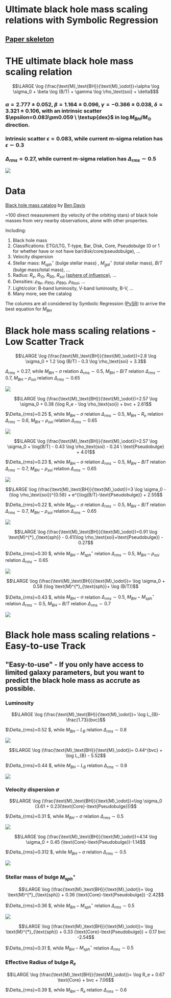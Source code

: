 # Ultimate black hole mass scaling relations with Symbolic Regression

## [Paper skeleton](https://www.overleaf.com/read/srkwtczhmfys)

# THE ultimate black hole mass scaling relation
```math
\LARGE
\log (\frac{\text{M}_\text{BH}}{\text{M}_\odot})=\alpha \log \sigma_0 + \beta \log (B/T) + \gamma \log \rho_\text{soi} + \delta$
```
### $\alpha=2.777\pm0.052$, $\beta=1.164\pm0.096$, $\gamma=-0.366\pm0.038$, $\delta=3.321\pm0.106$, with an intrinsic scatter $\epsilon=0.083\pm0.059 \ \textup{dex}$ in $\log M_{BH}/M_\odot$ direction.

### Intrinsic scatter $\epsilon=0.083$, while current m-sigma relation has  $\epsilon \sim 0.3$
### $\Delta_{rms}=0.27$, while current m-sigma relation has $\Delta_{rms} \sim 0.5$
![](plots/sigma-BT-rho.png)

# Data
[Black hole mass catalog](SMBH_Data_0303.csv) by [Ben Davis](https://bendavis007.github.io/)

~100 direct measurement (by velocity of the orbiting stars) of black hole masses from very nearby observations, alone with other properties.

Including:

1. Black hole mass
2. Classifications: ETG/LTG, T-type, Bar, Disk, Core, Pseudobulge (0 or 1 for whether have or not have bar/disk/core/pseudobulge), …  
3. Velocity dispersion
4. Stellar mass: $M^\star_{sph}$ (bulge stellar mass) , $M^\star_{gal}$ (total stellar mass), $B/T$ (bulge mass/total mass), …
5. Radius: $R_e$, $R_{10}$, $R_{90}$, $R_{soi}$ [(sphere of influence)](https://en.wikipedia.org/wiki/Sphere_of_influence_(black_hole)), …
6. Densities: $\rho_{Re}$, $\rho_{R10}$, $\rho_{R90}$, $\rho_{Rsoi}$, …
7. Light/color: B-band luminosity, V-band luminosity, B-V, …
8. Many more, see the catalog

The columns are all considered by Symbolic Regression ([PySR](https://astroautomata.com/PySR/)) to arrive the best equation for $M_{BH}$

# Black hole mass scaling relations - Low Scatter Track
```math
\LARGE
\log (\frac{\text{M}_\text{BH}}{\text{M}_\odot})=2.8 \log \sigma_0 + 1.2 \log (B/T) - 0.3 \log \rho_\text{soi} + 3.3
```

$\Delta_{rms}=0.27$, while $M_{BH}-\sigma$ relation $\Delta_{rms} \sim 0.5$, $M_{BH}-B/T$ relation $\Delta_{rms} \sim 0.7$, $M_{BH}-\rho_{soi}$ relation $\Delta_{rms} \sim 0.65$

![](plots/sigma-BT-rho.png)



```math
\LARGE
\log (\frac{\text{M}_\text{BH}}{\text{M}_\odot})=2.57 \log \sigma_0 + 0.38 (\log R_e - \log \rho_\text{soi}) + bvc + 2.61
```

$\Delta_{rms}=0.25  $, while $M_{BH}-\sigma$ relation $\Delta_{rms} \sim 0.5$, $M_{BH}-R_e$ relation $\Delta_{rms} \sim 0.6$, $M_{BH}-\rho_{soi}$ relation $\Delta_{rms} \sim 0.65$

![](plots/sigma-Re-rho-bvc.png)

```math
\LARGE
\log (\frac{\text{M}_\text{BH}}{\text{M}_\odot})=2.57 \log \sigma_0 + \log(B/T) - 0.43 \log \rho_\text{soi} - 0.24 \ \text{Pseudobulge} + 4.01
```

$\Delta_{rms}=0.23  $, while $M_{BH}-\sigma$ relation $\Delta_{rms} \sim 0.5$, $M_{BH}-B/T$ relation $\Delta_{rms} \sim 0.7$, $M_{BH}-\rho_{soi}$ relation $\Delta_{rms} \sim 0.65$

![](plots/sigma-BT-rho-pseudobulge.png)


```math
\LARGE
\log (\frac{\text{M}_\text{BH}}{\text{M}_\odot})=3 \log \sigma_0 - (\log \rho_\text{soi})^{0.58} + e^{\log(B/T)-\text{Pseudobulge}} + 2.55
```

$\Delta_{rms}=0.22  $, while $M_{BH}-\sigma$ relation $\Delta_{rms} \sim 0.5$, $M_{BH}-B/T$ relation $\Delta_{rms} \sim 0.7$, $M_{BH}-\rho_{soi}$ relation $\Delta_{rms} \sim 0.65$

![](plots/sigma-rho-BT-pseudobulge.png)


```math
\LARGE
\log (\frac{\text{M}_\text{BH}}{\text{M}_\odot})=0.91 \log \text{M}^{*}_{\text{sph}} - 0.41(\log \rho_\text{soi}+\text{Pseudobulge}) - 0.27
```

$\Delta_{rms}=0.30  $, while $M_{BH}-M^\star_{sph}$ relation $\Delta_{rms} \sim 0.5$, $M_{BH}-\rho_{soi}$ relation $\Delta_{rms} \sim 0.65$

![](plots/M-rho-pseudobulge.png)


```math
\LARGE
\log (\frac{\text{M}_\text{BH}}{\text{M}_\odot})= \log \sigma_0 + 0.58 (\log \text{M}^{*}_{\text{sph}}+ \log (B/T))
```

$\Delta_{rms}=0.43  $, while $M_{BH}-\sigma$ relation $\Delta_{rms} \sim 0.5$, $M_{BH}-M^\star_{sph}$ relation $\Delta_{rms} \sim 0.5$, $M_{BH}-B/T$ relation $\Delta_{rms} \sim 0.7$

![](plots/sigma-M-BT.png)


# Black hole mass scaling relations - Easy-to-use Track
## "Easy-to-use" - If you only have access to limited galaxy parameters, but you want to predict the black hole mass as accrute as possible.

### Luminosity
```math
\LARGE
\log (\frac{\text{M}_\text{BH}}{\text{M}_\odot})= \log L_{B}-\frac{1.73}{bvc}
```

$\Delta_{rms}=0.52  $, while $M_{BH}-L_B$ relation $\Delta_{rms} \sim 0.8$

![](plots/blum-bvtc.png)


```math
\LARGE
\log (\frac{\text{M}_\text{BH}}{\text{M}_\odot})= 0.44^{bvc} + \log L_{B} - 5.52
```

$\Delta_{rms}=0.44  $, while $M_{BH}-L_B$ relation $\Delta_{rms} \sim 0.8$

![](plots/bvtc-blum.png)


### Velocity dispersion $\sigma$
```math
\LARGE
\log (\frac{\text{M}_\text{BH}}{\text{M}_\odot})=\log \sigma_0 (3.61 + 0.23(\text{Core}-\text{Pseudobulge}))
```

$\Delta_{rms}=0.31  $, while $M_{BH}-\sigma$ relation $\Delta_{rms} \sim 0.5$

![](plots/sigma-core-pseudobulge.png)


```math
\LARGE
\log (\frac{\text{M}_\text{BH}}{\text{M}_\odot})=4.14 \log \sigma_0 + 0.45 (\text{Core}-\text{Pseudobulge})-1.14
```

$\Delta_{rms}=0.312  $, while $M_{BH}-\sigma$ relation $\Delta_{rms} \sim 0.5$

![](plots/sigma-core-pseudobulge2.png)


### Stellar mass of bulge $M^\star_{sph}$
```math
\LARGE
\log (\frac{\text{M}_\text{BH}}{\text{M}_\odot})= \log \text{M}^{*}_{\text{sph}} + 0.36 (\text{Core}-\text{Pseudobulge}) -2.42
```

$\Delta_{rms}=0.36  $, while $M_{BH}-M^\star_{sph}$ relation $\Delta_{rms} \sim 0.5$

![](plots/M-core-pseudobulge.png)

```math
\LARGE
\log (\frac{\text{M}_\text{BH}}{\text{M}_\odot})= \log \text{M}^{*}_{\text{sph}} + 0.33 (\text{Core}-\text{Pseudobulge}) + 0.17 bvc -2.54
```

$\Delta_{rms}=0.31  $, while $M_{BH}-M^\star_{sph}$ relation $\Delta_{rms} \sim 0.5$


### Effective Radius of bulge $R_e$
```math
\LARGE
\log (\frac{\text{M}_\text{BH}}{\text{M}_\odot})= \log R_e + 0.67 \text{Core} + bvc + 7.06
```

$\Delta_{rms}=0.39  $, while $M_{BH}-R_e$ relation $\Delta_{rms} \sim 0.6$
